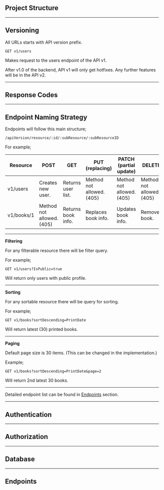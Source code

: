 ## Project Structure

---

## Versioning

All URLs starts with API version prefix.

    GET v1/users

Makes request to the users endpoint of the API v1.

After v1.0 of the backend, API v1 will only get hotfixes. Any further features will be in the API v2.

---

## Response Codes

---

## Endpoint Naming Strategy

Endpoints will follow this main structure;

    /apiVersion/resource/:id/:subResource/:subResourceID

For example;

| Resource | POST | GET | PUT (replacing) | PATCH (partial update) | DELETE |
|--|--|--|--|--|--|
| v1/users | Creates new user. | Returns user list. | Method not allowed. (405) | Method not allowed. (405) | Method not allowed. (405) |
| v1/books/1 | Method not allowed. (405) | Returns book info. | Replaces book info. | Updates book info. | Removes book. |

---

**Filtering**

For any filterable resource there will be filter query.

For example;

    GET v1/users?IsPublic=true

Will return only users with public profile.

---

**Sorting**

For any sortable resource there will be query for sorting.

For example;

    GET v1/books?sortDescending=PrintDate

Will return latest (30) printed books.

---

**Paging**

Default page size is 30 items. (This can be changed in the implementation.)

Example;

    GET v1/books?sortDescending=PrintDate&page=2

Will return 2nd latest 30 books.

---

Detailed endpoint list can be found in [Endpoints](#endpoints) section.

---

## Authentication

---

## Authorization

---

## Database

---

## Endpoints
